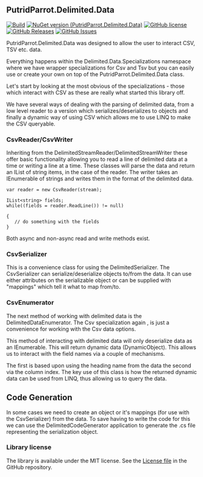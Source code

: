 ## PutridParrot.Delimited.Data

[![Build](https://github.com/putridparrot/PutridParrot.Delimited.Data/actions/workflows/build.yml/badge.svg)](https://github.com/putridparrot/PutridParrot.Delimited.Data/actions/workflows/build.yml)
[![NuGet version (PutridParrot.Delimited.Data)](https://img.shields.io/nuget/v/PutridParrot.Delimited.Data.svg?style=flat-square)](https://www.nuget.org/packages/PutridParrot.Delimited.Data/)
[![GitHub license](https://img.shields.io/badge/license-MIT-blue.svg)](https://github.com/putridparrot/PutridParrot.Delimited.Data/blob/master/LICENSE.md)
[![GitHub Releases](https://img.shields.io/github/release/putridparrot/PutridParrot.Delimited.Data.svg)](https://github.com/putridparrot/PutridParrot.Delimited.Data/releases)
[![GitHub Issues](https://img.shields.io/github/issues/putridparrot/PutridParrot.Delimited.Data.svg)](https://github.com/putridparrot/PutridParrot.Delimited.Data/issues)


PutridParrot.Delimited.Data was designed to allow the user to interact CSV, TSV etc. data. 

Everything happens within the Delimited.Data.Specializations namespace where we have wrapper specializations for Csv and Tsv 
but you can easily use or create your own on top of the PutridParrot.Delimited.Data class.

Let's start by looking at the most obvious of the specializations - those which interact with CSV as these are really what started this library off.

We have several ways of dealing with the parsing of delimited data, from a low level reader to a version which serializes/deserializes to objects and 
finally a dynamic way of using CSV which allows me to use LINQ to make the CSV queryable.

### CsvReader/CsvWriter

Inheriting from the DelimitedStreamReader/DelimitedStreamWriter these offer basic functionality allowing you to read a line of delimited data at a time or writing a line at a time. These classes will parse the data and return an IList of string items, in the case of the reader. The writer takes an IEnumerable of strings and writes them in the format of the delimited data. 

```
var reader = new CsvReader(stream);

IList<string> fields;
while((fields = reader.ReadLine()) != null)

{ 
   // do something with the fields
}
```

Both async and non-async read and write methods exist.

### CsvSerializer

This is a convenience class for using the DelimitedSerializer. The CsvSerializer can serialize/deserialize objects to/from the data. It can use either attributes on the serializable object or can be supplied with "mappings" which tell it what to map from/to.

### CsvEnumerator

The next method of working with delimited data is the DelimitedDataEnumerator. The Csv specialization again , is just a convenience for working with the Csv data options.

This method of interacting with delimited data will only deserialize data as an IEnumerable. This will return dynamic data (DynamicObject). This allows us to interact with the field names via a couple of mechanisms. 

The first is based upon using the heading name from the data the second via the column index. The key use of this class is how the returned dynamic data can be used from LINQ, thus allowing us to query the data.

## Code Generation

In some cases we need to create an object or it's mappings (for use with the CsvSerializer) from the data. To save having to write the code for this we can use the DelimitedCodeGenerator application to generate the .cs file representing the serialization object.

### Library license

The library is available under the MIT license. See the [License file][1] in the GitHub repository.

  [1]: https://github.com/putridparrot/Delimited.Data/blob/master/LICENSE
